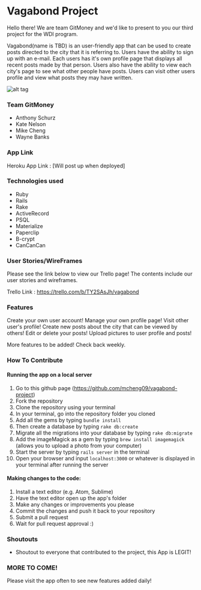 # Vagabond Project
Hello there! We are team GitMoney and we'd like to present to you our third project for the WDI program.

Vagabond(name is TBD) is an user-friendly app that can be used to create posts directed to the city that it is referring to. Users have the ability to sign up with an e-mail. Each users has it's own profile page that displays all recent posts made by that person. Users also have the ability to view each city's page to see what other people have posts. Users can visit other users profile and view what posts they may have written.

![alt tag](https://postimg.org/image/ag4oad7on/)

### Team GitMoney

- Anthony Schurz
- Kate Nelson
- Mike Cheng
- Wayne Banks

### App Link

Heroku App Link : [Will post up when deployed]

### Technologies used

- Ruby
- Rails
- Rake
- ActiveRecord
- PSQL
- Materialize
- Paperclip
- B-crypt
- CanCanCan

### User Stories/WireFrames

Please see the link below to view our Trello page! The contents include our user stories and wireframes.

Trello Link : https://trello.com/b/TY2SAsJh/vagabond

### Features

Create your own user account!
Manage your own profile page!
Visit other user's profile!
Create new posts about the city that can be viewed by others!
Edit or delete your posts!
Upload pictures to user profile and posts!

More features to be added! Check back weekly.

### How To Contribute

#### Running the app on a local server

1. Go to this github page (https://github.com/mcheng09/vagabond-project)
2. Fork the repository
3. Clone the repository using your terminal
4. In your terminal, go into the repository folder you cloned
5. Add all the gems by typing `bundle install`
6. Then create a database by typing `rake db:create`
7. Migrate all the migrations into your database by typing `rake db:migrate`
8. Add the imageMagick as a gem by typing `brew install imagemagick` (allows you to upload a photo from your computer)
9. Start the server by typing `rails server` in the terminal
10. Open your browser and input `localhost:3000` or whatever is displayed in your terminal after running the server

#### Making changes to the code:

1. Install a text editor (e.g. Atom, Sublime)
2. Have the text editor open up the app's folder
3. Make any changes or improvements you please
4. Commit the changes and push it back to your repository
5. Submit a pull request
6. Wait for pull request approval :)

### Shoutouts

- Shoutout to everyone that contributed to the project, this App is LEGIT!

### MORE TO COME!

Please visit the app often to see new features added daily!
